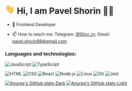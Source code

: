 # <img src="https://raw.githubusercontent.com/ABSphreak/ABSphreak/master/gifs/Hi.gif" height="32px" width="32px"> Hi, I am Pavel Shorin 👨‍💻

- 🌱 Frontend Developer

- 📫 How to reach me: Telegram: [@Shor_in](https://www.t.me/shor_in); Gmail: [pavel.shorin98@gmail.com](mailto:pavel.shorin98@gmail.com)


### Languages and technologies:

![JavaScript](https://img.shields.io/badge/-JavaScript-000?&logo=JavaScript)
![TypeScript](https://img.shields.io/badge/-TypeScript-000?&logo=TypeScript)

![HTML](https://img.shields.io/badge/HTML-informational?style=flat&logo=html5&color=000)
![CSS](https://img.shields.io/badge/CSS-informational?style=flat&logo=css3&color=000)
![React](https://img.shields.io/badge/-React-000?&logo=React)
![Node.js](https://img.shields.io/badge/-Node.js-000?&logo=node.js)
![Linux](https://img.shields.io/badge/-Linux-000?&logo=Linux)
![Git](https://img.shields.io/badge/-Git-000?&logo=Git)
![Jest](https://img.shields.io/badge/-Jest-000?&logo=Jest)

[![Anurag's GitHub stats-Dark](https://github-readme-stats.vercel.app/api?username=PShorin&count_private=true&show_icons=true&theme=dark&icon_color=white&hide_border=false&hide=issues,contribs&bg_color=00000000#gh-dark-mode-only)](https://github.com/PShorin/github-readme-stats#gh-dark-mode-only)
[![Anurag's GitHub stats-Light](https://github-readme-stats.vercel.app/api?username=PShorin&show_icons=true&theme=default&hide=issues,contribs&count_private=true#gh-light-mode-only)](https://github.com/PShorin/github-readme-stats#gh-light-mode-only)
<!---
PShorin/PShorin is a ✨ special ✨ repository because its `README.md` (this file) appears on your GitHub profile.
You can click the Preview link to take a look at your changes.
--->

